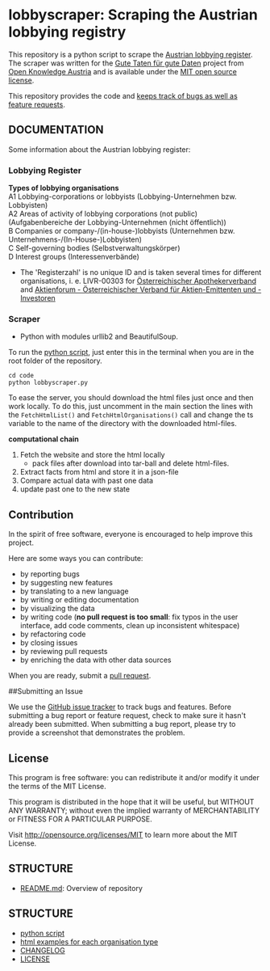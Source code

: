 lobbyscraper: Scraping the Austrian lobbying registry
======================================================

This repository is a python script to scrape the [Austrian lobbying register](http://www.lobbyreg.justiz.gv.at). The scraper was written for the [Gute Taten für gute Daten](http://okfn.at/gutedaten/) project from [Open Knowledge Austria](http://okfn.at) and is available under the [MIT open source license](http://opensource.org/licenses/MIT).

This repository provides the code and [keeps track of bugs as well as feature requests](https://github.com/GSA/data.gov/issues).

## DOCUMENTATION
Some information about the Austrian lobbying register: 

### Lobbying Register
**Types of lobbying organisations**  
A1 			Lobbying-corporations or lobbyists (Lobbying-Unternehmen bzw. Lobbyisten)  
A2 			Areas of activity of lobbying corporations (not public) (Aufgabenbereiche der Lobbying-Unternehmen (nicht öffentlich))  
B 			Companies or company-/(in-house-)lobbyists (Unternehmen bzw. Unternehmens-/(In-House-)Lobbyisten)  
C 			Self-governing bodies (Selbstverwaltungskörper)  
D 			Interest groups (Interessenverbände)  

- The 'Registerzahl' is no unique ID and is taken several times for different organisations, i. e. LIVR-00303 for [Österreichischer Apothekerverband](http://www.lobbyreg.justiz.gv.at/edikte/ir/iredi18.nsf/alldoc/2371c20cd6f70fa8c1257bad002ee3a1!OpenDocument) and [Aktienforum - Österreichischer Verband für Aktien-Emittenten und -Investoren](http://www.lobbyreg.justiz.gv.at/edikte/ir/iredi18.nsf/alldoc/a61a8fdfd0122b8cc1257bad002edfd6!OpenDocument)

### Scraper
- Python with modules urllib2 and BeautifulSoup.

To run the [python script](code/lobbyscraper.py), just enter this in the terminal when you are in the root folder of the repository. 
```
cd code
python lobbyscraper.py
```
To ease the server, you should download the html files just once and then work locally. To do this, just uncomment in the main section the lines with the ```FetchHtmlList()``` and ```FetchHtmlOrganisations()``` call and change the ts variable to the name of the directory with the downloaded html-files.

**computational chain**
1. Fetch the website and store the html locally
	- pack files after download into tar-ball and delete html-files.
2. Extract facts from html and store it in a json-file 
2. Compare actual data with past one data
3. update past one to the new state

## Contribution
In the spirit of free software, everyone is encouraged to help improve this project.

Here are some ways you can contribute:

- by reporting bugs
- by suggesting new features
- by translating to a new language
- by writing or editing documentation
- by visualizing the data
- by writing code (**no pull request is too small**: fix typos in the user interface, add code comments, clean up inconsistent whitespace)
- by refactoring code
- by closing issues
- by reviewing pull requests
- by enriching the data with other data sources

When you are ready, submit a [pull request](https://github.com/okfnat/lobbyscraper/pulls).

##Submitting an Issue

We use the [GitHub issue tracker](https://github.com/OKFNat/lobbyscraper/issues) to track bugs and features. Before submitting a bug report or feature request, check to make sure it hasn't already been submitted. When submitting a bug report, please try to provide a screenshot that demonstrates the problem. 

## License

This program is free software: you can redistribute it and/or modify it under the terms of the MIT License.

This program is distributed in the hope that it will be useful, but WITHOUT ANY WARRANTY; without even the implied warranty of MERCHANTABILITY or FITNESS FOR A PARTICULAR PURPOSE.

Visit http://opensource.org/licenses/MIT to learn more about the MIT License.

## STRUCTURE
- [README.md](README.md): Overview of repository

## STRUCTURE
- [python script](code/lobbyscraper.py)
- [html examples for each organisation type](html-examples.md)
- [CHANGELOG](CHANGELOG.md)
- [LICENSE](LICENSE)
